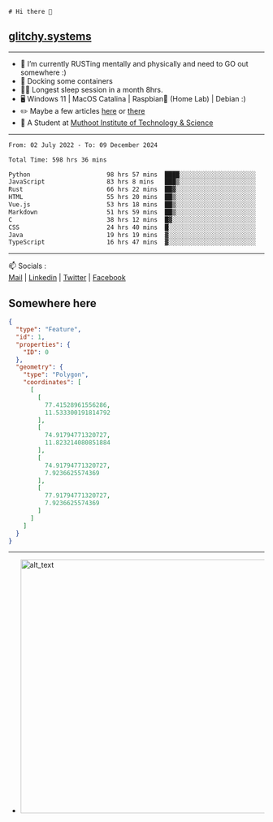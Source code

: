 ```
# Hi there 👋
```
## [glitchy.systems](https://glitchy.systems)
---

- 🌱 I’m currently RUSTing mentally and physically and need to GO out somewhere :)
- 🐋 Docking some containers
- 😶‍🌫️ Longest sleep session in a month 8hrs.
- 🖥️ Windows 11 | MacOS Catalina | Raspbian🥧 (Home Lab) | Debian :)
- ✏️ Maybe a few articles [here](https://medium.com/@advaithnarayanan8) or [there](https://medium.com/@advaithnarayanan8)
- 📑 A Student at [Muthoot Institute of Technology & Science](https://mgmits.ac.in/)



---

<!--START_SECTION:waka-->

```txt
From: 02 July 2022 - To: 09 December 2024

Total Time: 598 hrs 36 mins

Python                     98 hrs 57 mins  ████░░░░░░░░░░░░░░░░░░░░░   16.53 %
JavaScript                 83 hrs 8 mins   ███▒░░░░░░░░░░░░░░░░░░░░░   13.89 %
Rust                       66 hrs 22 mins  ██▓░░░░░░░░░░░░░░░░░░░░░░   11.09 %
HTML                       55 hrs 20 mins  ██▒░░░░░░░░░░░░░░░░░░░░░░   09.24 %
Vue.js                     53 hrs 18 mins  ██▒░░░░░░░░░░░░░░░░░░░░░░   08.90 %
Markdown                   51 hrs 59 mins  ██▒░░░░░░░░░░░░░░░░░░░░░░   08.69 %
C                          38 hrs 12 mins  █▓░░░░░░░░░░░░░░░░░░░░░░░   06.38 %
CSS                        24 hrs 40 mins  █░░░░░░░░░░░░░░░░░░░░░░░░   04.12 %
Java                       19 hrs 19 mins  ▓░░░░░░░░░░░░░░░░░░░░░░░░   03.23 %
TypeScript                 16 hrs 47 mins  ▓░░░░░░░░░░░░░░░░░░░░░░░░   02.81 %
```

<!--END_SECTION:waka-->

---

📫 Socials :<br>
[Mail](mailto:advaith@glitchy.systems) | [Linkedin](https://www.linkedin.com/in/advaith-narayanan-a72152214/) | [Twitter](https://twitter.com/advaithnarayan) | [Facebook](https://screenmessage.com/qinq)

## Somewhere here

```geojson
{
  "type": "Feature",
  "id": 1,
  "properties": {
    "ID": 0
  },
  "geometry": {
    "type": "Polygon",
    "coordinates": [
      [
        [
          77.41528961556286,
          11.533300191814792
        ],
        [
          74.91794771320727,
          11.823214080851884
        ],
        [
          74.91794771320727,
          7.9236625574369
        ],
        [
          77.91794771320727,
          7.9236625574369
        ]
      ]
    ]
  }
}
```


--- 
- [<img alt="alt_text" width="500px" src="https://valid.x86.fr/cache/banner/xv24bv-6.png" />](https://valid.x86.fr/xv24bv)


